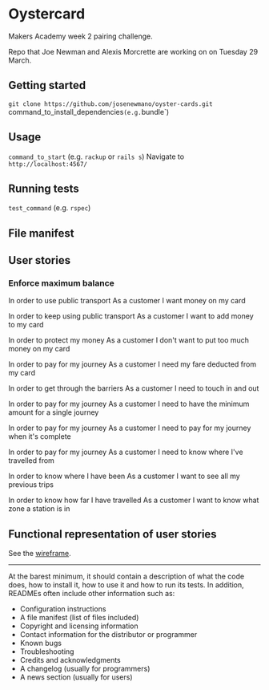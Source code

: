 # Oystercard

Makers Academy week 2 pairing challenge.

Repo that Joe Newman and Alexis Morcrette are working on on Tuesday 29 March.

## Getting started

`git clone https://github.com/josenewmano/oyster-cards.git
`command_to_install_dependencies` (e.g. `bundle`)

## Usage

`command_to_start` (e.g. `rackup` or `rails s`)
Navigate to `http://localhost:4567/`


## Running tests

`test_command` (e.g. `rspec`)

## File manifest

## User stories

### Enforce maximum balance

In order to use public transport
As a customer
I want money on my card

In order to keep using public transport
As a customer
I want to add money to my card

In order to protect my money
As a customer
I don't want to put too much money on my card

In order to pay for my journey
As a customer
I need my fare deducted from my card

In order to get through the barriers
As a customer
I need to touch in and out

In order to pay for my journey
As a customer
I need to have the minimum amount for a single journey

In order to pay for my journey
As a customer
I need to pay for my journey when it's complete

In order to pay for my journey
As a customer
I need to know where I've travelled from

In order to know where I have been
As a customer
I want to see all my previous trips

In order to know how far I have travelled
As a customer
I want to know what zone a station is in

## Functional representation of user stories

See the [wireframe](https://wireframe.cc/u3u8jN).

----------------------------------------------

At the barest minimum, it should contain a description of what the code does, how to install it, how to use it and how to run its tests. In addition, READMEs often include other information such as:

- Configuration instructions
- A file manifest (list of files included)
- Copyright and licensing information
- Contact information for the distributor or programmer
- Known bugs
- Troubleshooting
- Credits and acknowledgments
- A changelog (usually for programmers)
- A news section (usually for users)
